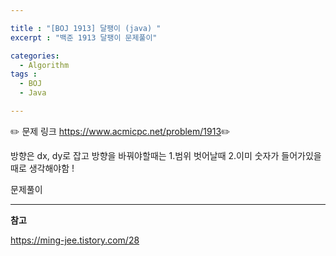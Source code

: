 ```yaml
---

title : "[BOJ 1913] 달팽이 (java) "
excerpt : "백준 1913 달팽이 문제풀이"

categories:
  - Algorithm
tags :
  - BOJ 
  - Java

---
```


:pencil2: 문제 링크 <https://www.acmicpc.net/problem/1913>:pencil2:

방향은 dx, dy로 잡고 방향을 바꿔야할때는 1.범위 벗어날때 2.이미 숫자가 들어가있을때로 생각해야함 ! 

문제풀이

<script src="https://gist.github.com/leejieun1121/e92c57cf76064e2ec6a01c9f1d344da3.js"></script>

---
**참고**

<https://ming-jee.tistory.com/28>
